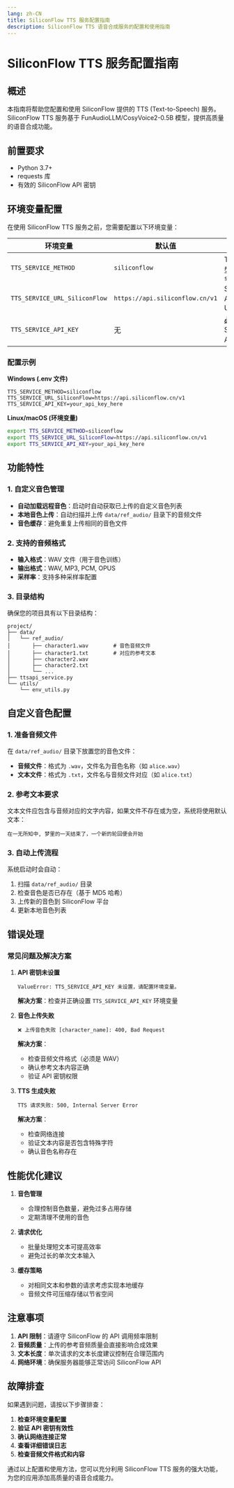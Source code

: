 ```yaml
---
lang: zh-CN
title: SiliconFlow TTS 服务配置指南
description: SiliconFlow TTS 语音合成服务的配置和使用指南
---
```


# SiliconFlow TTS 服务配置指南

## 概述

本指南将帮助您配置和使用 SiliconFlow 提供的 TTS (Text-to-Speech) 服务。SiliconFlow TTS 服务基于 FunAudioLLM/CosyVoice2-0.5B 模型，提供高质量的语音合成功能。

## 前置要求

- Python 3.7+
- requests 库
- 有效的 SiliconFlow API 密钥

## 环境变量配置

在使用 SiliconFlow TTS 服务之前，您需要配置以下环境变量：

| 环境变量 | 默认值 | 说明 |
|---------|--------|------|
| `TTS_SERVICE_METHOD` | `siliconflow` | TTS 服务类型，设置为 `siliconflow` |
| `TTS_SERVICE_URL_SiliconFlow` | `https://api.siliconflow.cn/v1` | SiliconFlow API 基础URL |
| `TTS_SERVICE_API_KEY` | 无 | **必需** - 您的 SiliconFlow API 密钥 |

### 配置示例

**Windows (.env 文件)**
```env
TTS_SERVICE_METHOD=siliconflow
TTS_SERVICE_URL_SiliconFlow=https://api.siliconflow.cn/v1
TTS_SERVICE_API_KEY=your_api_key_here
```

**Linux/macOS (环境变量)**
```bash
export TTS_SERVICE_METHOD=siliconflow
export TTS_SERVICE_URL_SiliconFlow=https://api.siliconflow.cn/v1
export TTS_SERVICE_API_KEY=your_api_key_here
```

## 功能特性

### 1. 自定义音色管理

- **自动加载远程音色**：启动时自动获取已上传的自定义音色列表
- **本地音色上传**：自动扫描并上传 `data/ref_audio/` 目录下的音频文件
- **音色缓存**：避免重复上传相同的音色文件

### 2. 支持的音频格式

- **输入格式**：WAV 文件（用于音色训练）
- **输出格式**：WAV, MP3, PCM, OPUS
- **采样率**：支持多种采样率配置

### 3. 目录结构

确保您的项目具有以下目录结构：

```
project/
├── data/
│   └── ref_audio/
│       ├── character1.wav        # 音色音频文件
│       ├── character1.txt        # 对应的参考文本
│       ├── character2.wav
│       ├── character2.txt
│       └── ...
├── ttsapi_service.py
└── utils/
    └── env_utils.py
```

## 自定义音色配置

### 1. 准备音频文件

在 `data/ref_audio/` 目录下放置您的音色文件：

- **音频文件**：格式为 `.wav`，文件名为音色名称（如 `alice.wav`）
- **文本文件**：格式为 `.txt`，文件名与音频文件对应（如 `alice.txt`）

### 2. 参考文本要求

文本文件应包含与音频对应的文字内容，如果文件不存在或为空，系统将使用默认文本：
```
在一无所知中, 梦里的一天结束了，一个新的轮回便会开始
```

### 3. 自动上传流程

系统启动时会自动：
1. 扫描 `data/ref_audio/` 目录
2. 检查音色是否已存在（基于 MD5 哈希）
3. 上传新的音色到 SiliconFlow 平台
4. 更新本地音色列表

## 错误处理

### 常见问题及解决方案

1. **API 密钥未设置**
   ```
   ValueError: TTS_SERVICE_API_KEY 未设置，请配置环境变量。
   ```
   **解决方案**：检查并正确设置 `TTS_SERVICE_API_KEY` 环境变量

2. **音色上传失败**
   ```
   ❌ 上传音色失败 [character_name]: 400, Bad Request
   ```
   **解决方案**：
   - 检查音频文件格式（必须是 WAV）
   - 确认参考文本内容正确
   - 验证 API 密钥权限

3. **TTS 生成失败**
   ```
   TTS 请求失败: 500, Internal Server Error
   ```
   **解决方案**：
   - 检查网络连接
   - 验证文本内容是否包含特殊字符
   - 确认音色名称存在

## 性能优化建议

1. **音色管理**
   - 合理控制音色数量，避免过多占用存储
   - 定期清理不使用的音色

2. **请求优化**
   - 批量处理短文本可提高效率
   - 避免过长的单次文本输入

3. **缓存策略**
   - 对相同文本和参数的请求考虑实现本地缓存
   - 音频文件可压缩存储以节省空间

## 注意事项

1. **API 限制**：请遵守 SiliconFlow 的 API 调用频率限制
2. **音频质量**：上传的参考音频质量会直接影响合成效果
3. **文本长度**：单次请求的文本长度建议控制在合理范围内
4. **网络环境**：确保服务器能够正常访问 SiliconFlow API

## 故障排查

如果遇到问题，请按以下步骤排查：

1. **检查环境变量配置**
2. **验证 API 密钥有效性**
3. **确认网络连接正常**
4. **查看详细错误日志**
5. **检查音频文件格式和内容**

通过以上配置和使用方法，您可以充分利用 SiliconFlow TTS 服务的强大功能，为您的应用添加高质量的语音合成能力。
